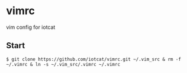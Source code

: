 # vimrc
vim config for iotcat

## Start
```shell
$ git clone https://github.com/iotcat/vimrc.git ~/.vim_src & rm -f ~/.vimrc & ln -s ~/.vim_src/.vimrc ~/.vimrc
```
